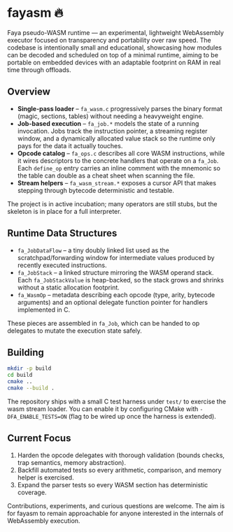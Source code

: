 # fayasm 🔥

Faya pseudo-WASM runtime — an experimental, lightweight WebAssembly executor focused on transparency and portability over raw speed. The codebase is intentionally small and educational, showcasing how modules can be decoded and scheduled on top of a minimal runtime, aiming to be portable on embedded devices with an adaptable footprint on RAM in real time through offloads.

## Overview

- **Single-pass loader** – `fa_wasm.c` progressively parses the binary format (magic, sections, tables) without needing a heavyweight engine.
- **Job-based execution** – `fa_job.*` models the state of a running invocation. Jobs track the instruction pointer, a streaming register window, and a dynamically allocated value stack so the runtime only pays for the data it actually touches.
- **Opcode catalog** – `fa_ops.c` describes all core WASM instructions, while it wires descriptors to the concrete handlers that operate on a `fa_Job`. Each `define_op` entry carries an inline comment with the mnemonic so the table can double as a cheat sheet when scanning the file.
- **Stream helpers** – `fa_wasm_stream.*` exposes a cursor API that makes stepping through bytecode deterministic and testable.

The project is in active incubation; many operators are still stubs, but the skeleton is in place for a full interpreter.

## Runtime Data Structures

- `fa_JobDataFlow` – a tiny doubly linked list used as the scratchpad/forwarding window for intermediate values produced by recently executed instructions.
- `fa_JobStack` – a linked structure mirroring the WASM operand stack. Each `fa_JobStackValue` is heap-backed, so the stack grows and shrinks without a static allocation footprint.
- `fa_WasmOp` – metadata describing each opcode (type, arity, bytecode arguments) and an optional delegate function pointer for handlers implemented in C.

These pieces are assembled in `fa_Job`, which can be handed to op delegates to mutate the execution state safely.

## Building

```bash
mkdir -p build
cd build
cmake ..
cmake --build .
```

The repository ships with a small C test harness under `test/` to exercise the wasm stream loader. You can enable it by configuring CMake with `-DFA_ENABLE_TESTS=ON` (flag to be wired up once the harness is extended).

## Current Focus

1. Harden the opcode delegates with thorough validation (bounds checks, trap semantics, memory abstraction).
2. Backfill automated tests so every arithmetic, comparison, and memory helper is exercised.
3. Expand the parser tests so every WASM section has deterministic coverage.

Contributions, experiments, and curious questions are welcome. The aim is for fayasm to remain approachable for anyone interested in the internals of WebAssembly execution.
